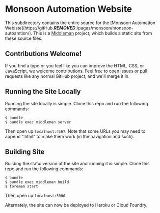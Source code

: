 Monsoon Automation Website
==============

This subdirectory contains the entire source for the [Monsoon Automation Webiste](https://gitHub.***REMOVED*** /pages/monsoon/monsoon-autoamtion/). This is a [Middleman](http://middlemanapp.com) project, which builds a static site from these source files.

Contributions Welcome!
----------------------

If you find a typo or you feel like you can improve the HTML, CSS, or JavaScript, we welcome contributions. Feel free to open issues or pull requests like any normal GitHub project, and we'll merge it in.

Running the Site Locally
------------------------

Running the site locally is simple. Clone this repo and run the following commands:

```
$ bundle
$ bundle exec middleman server
```

Then open up `localhost:4567`. Note that some URLs you may need to append ".html" to make them work (in the navigation and such).

Building Site
-------------

Building the static version of the site and running it is simple. Clone this repo and run the following commands:

```
$ bundle
$ bundle exec middleman build
$ foreman start
```

Then open up `localhost:5000`.

Alternately, the site can now be deployed to Heroku or Cloud Foundry.
